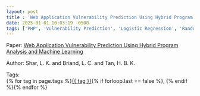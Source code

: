 ```yaml
---
layout: post
title : 'Web Application Vulnerability Prediction Using Hybrid Program Analysis and Machine Learning'
date: 2025-01-01 10:03:19 -0500
tags: ['PHP', 'Vulnerability Prediction', 'Logistic Regression', 'Random Forest', 'CoForest', 'System Dependence Graph (SDG)']
---
```

Paper: [Web Application Vulnerability Prediction Using Hybrid Program Analysis and Machine Learning](https://ieeexplore.ieee.org/stamp/stamp.jsp?arnumber=6963442)

Author: Shar, L. K. and Briand, L. C. and Tan, H. B. K.




 Tags:  
        <span>{% for tag in page.tags %}<a href="{{ site.baseurl }}tags/#{{ tag | slugify }}">{{ tag }}</a>{% if forloop.last == false %}, {% endif %}{% endfor %}</span>
